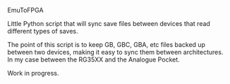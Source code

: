 EmuToFPGA

Little Python script that will sync save files between devices that read different types of saves.

The point of this script is to keep GB, GBC, GBA, etc files backed up between two devices, making it easy to sync them between architectures. In my case between the RG35XX and the Analogue Pocket.

Work in progress.